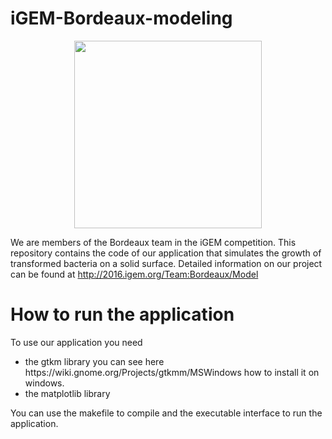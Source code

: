 # iGEM-Bordeaux-modeling

<p align="center">
<img src="http://2016.igem.org/wiki/images/a/ab/LogoTeamBordeaux.png" height="300"/>
</p>

We are members of the Bordeaux team in the iGEM competition. 
This repository contains the code of our application that simulates the growth of transformed bacteria on a solid surface. Detailed information on our project can be found at http://2016.igem.org/Team:Bordeaux/Model 

<h1>How to run the application</h1>
To use our application you need 
<ul>
<li>the gtkm library you can see here https://wiki.gnome.org/Projects/gtkmm/MSWindows how to install it on windows.</li>
<li>the matplotlib library</li>
</ul>
You can use the makefile to compile and the executable interface to run the application.

